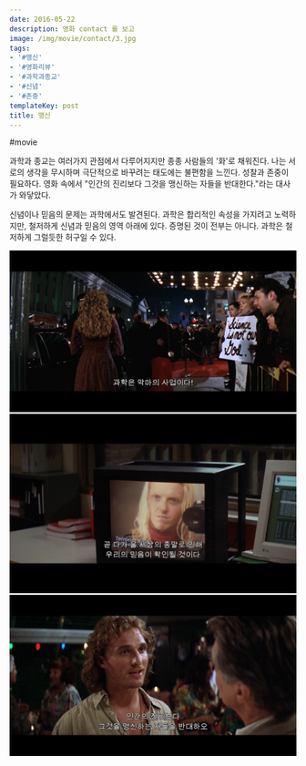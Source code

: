 ```yaml
---
date: 2016-05-22
description: 영화 contact 를 보고
image: /img/movie/contact/3.jpg
tags:
- '#맹신'
- '#영화리뷰'
- '#과학과종교'
- '#신념'
- '#존중'
templateKey: post
title: 맹신
---
```


#movie 

과학과 종교는 여러가지 관점에서 다루어지지만 종종 사람들의 '화'로 채워진다. 나는 서로의 생각을 무시하며 극단적으로 바꾸려는 태도에는 불편함을 느낀다. 성찰과 존중이 필요하다.  영화 속에서 "인간의 진리보다 그것을 맹신하는 자들을 반대한다."라는 대사가 와닿았다.

신념이나 믿음의 문제는 과학에서도 발견된다. 과학은 합리적인 속성을 가지려고 노력하지만, 철저하게 신념과 믿음의 영역 아래에 있다. 증명된 것이 전부는 아니다. 과학은 철저하게 그럴듯한 허구일 수 있다. 


![contact](/img/movie/contact/3.jpg "contact")
![contact](/img/movie/contact/2.jpg "contact")
![contact](/img/movie/contact/1.jpg "contact")